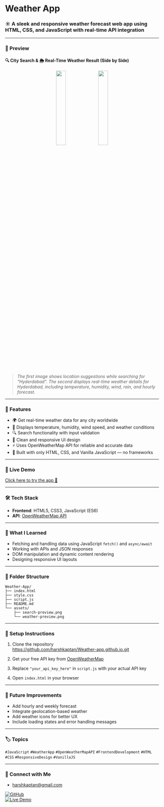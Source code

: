 # Weather App

### ☀️ A sleek and responsive weather forecast web app using HTML, CSS, and JavaScript with real-time API integration

---

### 📸 Preview

#### 🔍 City Search & 🌦️ Real-Time Weather Result (Side by Side)

<p align="center">
  <img src="https://github.com/harshkaptan/Weather-app.github.io/blob/main/assets/search-preview.png?raw=true" width="25%" />
  &nbsp;
  <img src="https://github.com/harshkaptan/Weather-app.github.io/blob/main/assets/weather-preview.png?raw=true" width="25%" />
</p>




> _The first image shows location suggestions while searching for “Hyderdabad”. The second displays real-time weather details for Hyderdabad, including temperature, humidity, wind, rain, and hourly forecast._

---

### 🌟 Features

- 🌍 Get real-time weather data for any city worldwide
- 📅 Displays temperature, humidity, wind speed, and weather conditions
- 🔍 Search functionality with input validation
- 🌈 Clean and responsive UI design
- ⚡ Uses OpenWeatherMap API for reliable and accurate data
- 🎯 Built with only HTML, CSS, and Vanilla JavaScript — no frameworks

---

### 🚀 Live Demo

[Click here to try the app 🔗](https://harshkaptan.github.io/Weather-app.github.io/)

---

### 🛠️ Tech Stack

- **Frontend**: HTML5, CSS3, JavaScript (ES6)
- **API**: [OpenWeatherMap API](https://openweathermap.org/api)

---

### 🧠 What I Learned

- Fetching and handling data using JavaScript `fetch()` and `async/await`
- Working with APIs and JSON responses
- DOM manipulation and dynamic content rendering
- Designing responsive UI layouts

---

### 📁 Folder Structure

```
Weather-App/
├── index.html
├── style.css
├── script.js
├── README.md
└── assets/
    ├── search-preview.png
    └── weather-preview.png
```

---

### 🔧 Setup Instructions

1. Clone the repository  
   https://github.com/harshkaptan/Weather-app.github.io.git

2. Get your free API key from [OpenWeatherMap](https://openweathermap.org/api)

3. Replace `"your_api_key_here"` in `script.js` with your actual API key

4. Open `index.html` in your browser

---

### 🎯 Future Improvements

- Add hourly and weekly forecast
- Integrate geolocation-based weather
- Add weather icons for better UX
- Include loading states and error handling messages

---

### 🏷️ Topics

`#JavaScript` `#WeatherApp` `#OpenWeatherMapAPI` `#FrontendDevelopment` `#HTML` `#CSS` `#ResponsiveDesign` `#VanillaJS`

---

### 🤝 Connect with Me
- harshkaptan@gmail.com

[![GitHub](https://img.shields.io/badge/GitHub-HarshKaptan-black?logo=github)](https://github.com/HarshKaptan)  
[![Live Demo](https://img.shields.io/badge/Live%20App-Weather--App-blue)](https://harshkaptan.github.io/Weather-app.github.io/)

